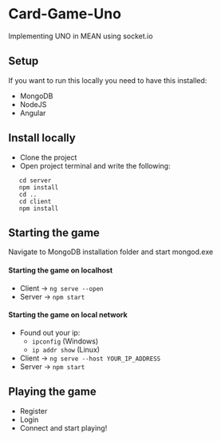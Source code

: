 # Card-Game-Uno
Implementing UNO in MEAN using socket.io

## Setup
If you want to run this locally you need to have this installed:
- MongoDB
- NodeJS
- Angular

## Install locally
 - Clone the project
 - Open project terminal and write the following:

 ```
    cd server
    npm install
    cd ..
    cd client
    npm install
 ```

## Starting the game
Navigate to MongoDB installation folder and start mongod.exe
   #### Starting the game on localhost
   - Client -> ``` ng serve --open ```
   - Server -> ``` npm start ```
   #### Starting the game on local network
   - Found out your ip:
      - ``` ipconfig ``` (Windows)
      - ``` ip addr show ``` (Linux)
   - Client -> ``` ng serve --host YOUR_IP_ADDRESS ```
   - Server -> ``` npm start ```

## Playing the game
   - Register
   - Login
   - Connect and start playing!